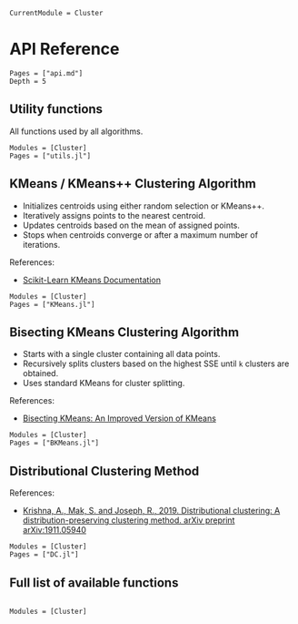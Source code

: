 ```@meta
CurrentModule = Cluster
```
# API Reference

```@contents
Pages = ["api.md"]
Depth = 5
```

## Utility functions

All functions used by all algorithms.

```@autodocs; canonical=false
Modules = [Cluster]
Pages = ["utils.jl"]
```

## KMeans / KMeans++ Clustering Algorithm

- Initializes centroids using either random selection or KMeans++.
- Iteratively assigns points to the nearest centroid.
- Updates centroids based on the mean of assigned points.
- Stops when centroids converge or after a maximum number of iterations.

References:
- [Scikit-Learn KMeans Documentation](https://scikit-learn.org/stable/modules/generated/sklearn.cluster.KMeans.html)

```@autodocs; canonical=false
Modules = [Cluster]
Pages = ["KMeans.jl"]
```

## Bisecting KMeans Clustering Algorithm

- Starts with a single cluster containing all data points.
- Recursively splits clusters based on the highest SSE until `k` clusters are obtained.
- Uses standard KMeans for cluster splitting.

References:
- [Bisecting KMeans: An Improved Version of KMeans](https://en.wikipedia.org/wiki/K-means_clustering#Bisecting_K-means)

```@autodocs; canonical=false
Modules = [Cluster]
Pages = ["BKMeans.jl"]
```

## Distributional Clustering Method

References:
- [Krishna, A., Mak, S. and Joseph, R., 2019. Distributional clustering: A distribution-preserving clustering method. arXiv preprint arXiv:1911.05940](https://arxiv.org/abs/1911.05940)

```@autodocs; canonical=false
Modules = [Cluster]
Pages = ["DC.jl"]
```

## Full list of available functions
```@index
```

```@autodocs
Modules = [Cluster]
```